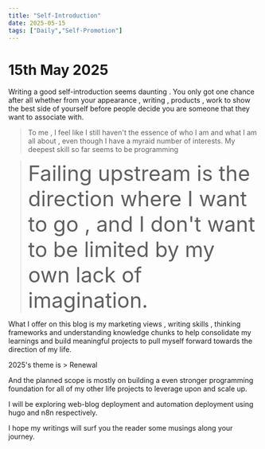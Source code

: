 ```yaml
---
title: "Self-Introduction"
date: 2025-05-15
tags: ["Daily","Self-Promotion"]
---
```

# 15th May 2025

Writing a good self-introduction seems daunting . You only got one chance after all whether from your appearance , writing , products , work to show the best side of yourself before people decide you are someone that they want to associate with.

> To me ,  I feel like I still haven't the essence of who I am and what I am all about , even though I have a myraid number of interests. 
> My deepest skill so far seems to be programming

><span style="font-size:3em;">Failing upstream is the direction where I want to go , and I don't want to be limited by my own lack of imagination.</span>

What I offer on this blog is my marketing views , writing skills , thinking frameworks and understanding knowledge chunks to help consolidate my learnings and build meaningful projects to pull myself forward towards the direction of my life.

2025's theme is > Renewal

And the planned scope is mostly on building a even stronger programming foundation for all of my other life projects to leverage upon and scale up. 

I will be exploring web-blog deployment and automation deployment using hugo and n8n respectively.

I hope my writings will surf you the reader some musings along your journey.